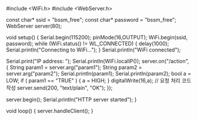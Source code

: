 #include <WiFi.h>
#include <WebServer.h>

const char* ssid = "bssm_free";
const char* password = "bssm_free";
WebServer server(80);

void setup() {
  Serial.begin(115200);
  pinMode(16,OUTPUT);
  WiFi.begin(ssid, password);
  while (WiFi.status() != WL_CONNECTED) {
    delay(1000);
    Serial.println("Connecting to WiFi...");
  }
  Serial.println("WiFi connected");
  
  Serial.print("IP address: ");
  Serial.println(WiFi.localIP());
  server.on("/action", []() {
    String param1 = server.arg("param1");
    String param2 = server.arg("param2");
    Serial.println(param1);
    Serial.println(param2);
    bool a = LOW;
    if ( param1 == "TRUE" ) {
      a = HIGH;
    }
    digitalWrite(16,a);
    // 요청 처리 코드 작성
    server.send(200, "text/plain", "OK");
  });

  server.begin();
  Serial.println("HTTP server started");
}

void loop() {
  server.handleClient();
}
